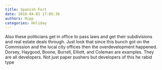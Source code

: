 ```yaml
---
title: Spanish Fort
date: 2018-04-01 17:05:36
authors: Ripp
categories: Holiday
---
```


 Also these politicians get in office  to pass laws and get their subdivisions and real estate deals through.  Just look that since this bunch got  on the Commission and the local city offices then the overdevelopment happened.  Dorsey, Haygood, Boone, Burrell, Elliott, and Coleman are examples.   They are all developers.  Not just paper pushers but developers of this he rabid type
